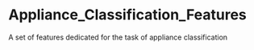 # Appliance_Classification_Features
A set of features dedicated for the task of appliance classification 
